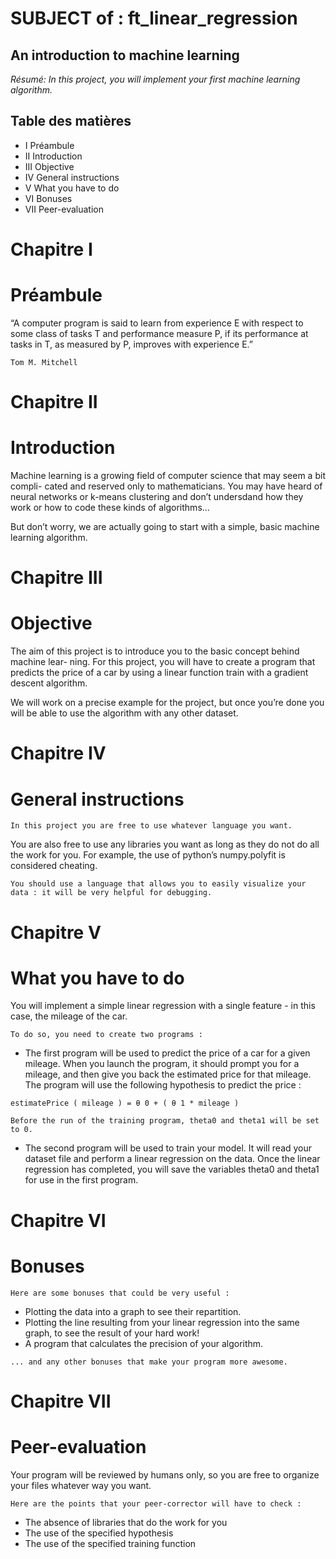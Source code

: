 
# SUBJECT of : ft_linear_regression

## An introduction to machine learning

_Résumé: In this project, you will implement your first machine learning algorithm._


## Table des matières

- I Préambule
- II Introduction
- III Objective
- IV General instructions
- V What you have to do
- VI Bonuses
- VII Peer-evaluation


# Chapitre I

# Préambule

“A computer program is said to learn from experience E with respect to some
class of tasks T and performance measure P, if its performance at tasks in
T, as measured by P, improves with experience E.”

```
Tom M. Mitchell
```

# Chapitre II

# Introduction

Machine learning is a growing field of computer science that may seem a bit compli-
cated and reserved only to mathematicians. You may have heard of neural networks or
k-means clustering and don’t undersdand how they work or how to code these kinds of
algorithms...

But don’t worry, we are actually going to start with a simple, basic machine learning
algorithm.


# Chapitre III

# Objective

The aim of this project is to introduce you to the basic concept behind machine lear-
ning. For this project, you will have to create a program that predicts the price of a car
by using a linear function train with a gradient descent algorithm.

We will work on a precise example for the project, but once you’re done you will be
able to use the algorithm with any other dataset.


# Chapitre IV

# General instructions

```
In this project you are free to use whatever language you want.
```
You are also free to use any libraries you want as long as they do not do all the work
for you. For example, the use of python’s numpy.polyfit is considered cheating.

```
You should use a language that allows you to easily visualize your
data : it will be very helpful for debugging.
```

# Chapitre V

# What you have to do

You will implement a simple linear regression with a single feature - in this case, the
mileage of the car.

```
To do so, you need to create two programs :
```
- The first program will be used to predict the price of a car for a given mileage.
    When you launch the program, it should prompt you for a mileage, and then give
    you back the estimated price for that mileage. The program will use the following
    hypothesis to predict the price :

```
estimatePrice ( mileage ) = θ 0 + ( θ 1 * mileage )
```

```
Before the run of the training program, theta0 and theta1 will be set to 0.
```
- The second program will be used to train your model. It will read your dataset
    file and perform a linear regression on the data.
    Once the linear regression has completed, you will save the variables theta0 and
    theta1 for use in the first program.
    
# Chapitre VI

# Bonuses

```
Here are some bonuses that could be very useful :
```
- Plotting the data into a graph to see their repartition.
- Plotting the line resulting from your linear regression into the same graph, to see
    the result of your hard work!
- A program that calculates the precision of your algorithm.

```
... and any other bonuses that make your program more awesome.
```

# Chapitre VII

# Peer-evaluation

Your program will be reviewed by humans only, so you are free to organize your files
whatever way you want.

```
Here are the points that your peer-corrector will have to check :
```
- The absence of libraries that do the work for you
- The use of the specified hypothesis
- The use of the specified training function


